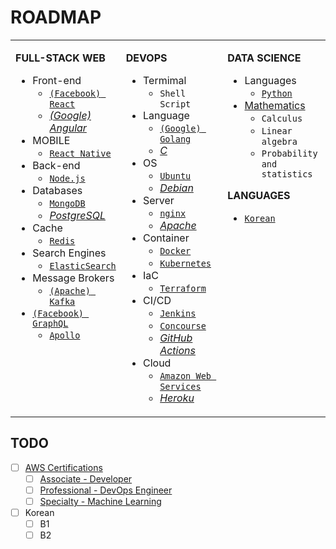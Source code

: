 # ROADMAP

<table style="width:100%"><tbody style="width:100%"><tr><td valign="top" width="33%">

**FULL-STACK WEB**

- Front-end
  - [`(Facebook) React`](https://reactjs.com/)
  - [_(Google) Angular_](https://angular.io/)
- MOBILE
  - [`React Native`](https://reactnative.dev/)
- Back-end
  - [`Node.js`](https://nodejs.org/en/)
- Databases
  - [`MongoDB`](https://www.mongodb.com/)
  - [_PostgreSQL_](https://www.postgresql.org/)
- Cache
  - [`Redis`](https://redis.io/)
- Search Engines
  - [`ElasticSearch`](https://www.elastic.co/elasticsearch/)
- Message Brokers
  - [`(Apache) Kafka`](https://kafka.apache.org/)
- [`(Facebook) GraphQL`](https://graphql.org/)
  - [`Apollo`](https://www.apollographql.com/)

</td><td valign="top" width="33%">

**DEVOPS**

- Termimal
  - `Shell Script`
- Language
  - [`(Google) Golang`](https://golang.org/)
  - [_C_](https://www.cprogramming.com/)
- OS
  - [`Ubuntu`](https://ubuntu.com/)
  - [_Debian_](https://www.debian.org/)
- Server
  - [`nginx`](https://nginx.org/en/)
  - [_Apache_](https://www.apache.org/)
- Container
  - [`Docker`](https://www.docker.com/)
  - [`Kubernetes`](https://kubernetes.io/)
- IaC
  - [`Terraform`](https://www.terraform.io/)
- CI/CD
  - [`Jenkins`](https://www.jenkins.io/)
  - [`Concourse`](https://concourse-ci.org/)
  - [_GitHub Actions_](https://github.com/features/actions)
- Cloud
  - [`Amazon Web Services`](https://aws.amazon.com/)
  - [_Heroku_](https://www.heroku.com/)

</td><td valign="top" width="33%">

**DATA SCIENCE**

- Languages
  - [`Python`](https://www.python.org/)
- [Mathematics](https://www.coursera.org/specializations/mathematics-for-data-science)
  - `Calculus`
  - `Linear algebra`
  - `Probability and statistics`

**LANGUAGES**

- [`Korean`](https://www.howtostudykorean.com/)

</td></tr></tbody></table>

## TODO

- [ ] [AWS Certifications](https://aws.amazon.com/certification/)
  - [ ] [Associate - Developer](https://aws.amazon.com/certification/certified-developer-associate/)
  - [ ] [Professional - DevOps Engineer](https://aws.amazon.com/certification/certified-devops-engineer-professional/)
  - [ ] [Specialty - Machine Learning](https://aws.amazon.com/certification/certified-machine-learning-specialty/)
- [ ] Korean
  - [ ] B1
  - [ ] B2
